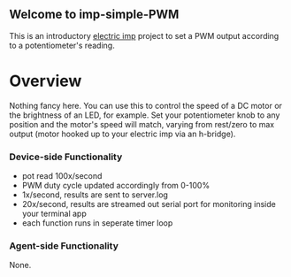 ## Welcome to imp-simple-PWM ##


This is an introductory [electric imp](http://electricimp.com) project to set a PWM output according to a potentiometer's reading.
# Overview #

Nothing fancy here. You can use this to control the speed of a DC motor or the brightness of an LED, for example. Set your potentiometer knob to any position and the motor's speed will match, varying from rest/zero to max output (motor hooked up to your electric imp via an h-bridge).

### Device-side Functionality  ###
- pot read 100x/second
- PWM duty cycle updated accordingly from 0-100%
- 1x/second, results are sent to server.log
- 20x/second, results are streamed out serial port for monitoring inside your terminal app
- each function runs in seperate timer loop

### Agent-side Functionality  ###
None.
